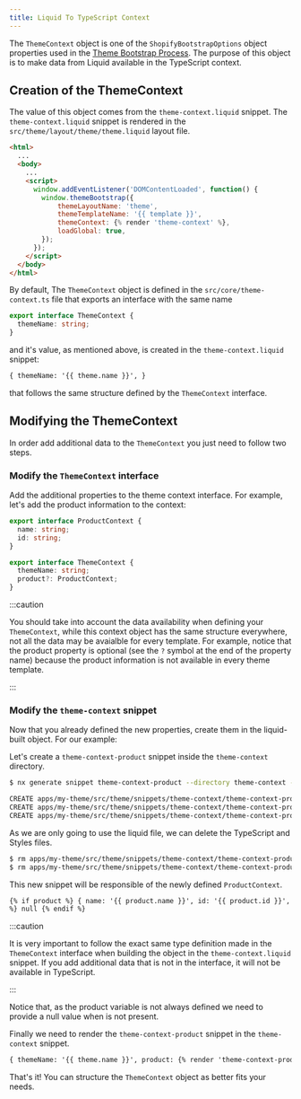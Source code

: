 ```yaml
---
title: Liquid To TypeScript Context
---
```


The `ThemeContext` object is one of the `ShopifyBootstrapOptions` object properties used in the [Theme Bootstrap Process](../theme-bootstrap). The purpose of this object is to make data from Liquid available in the TypeScript context.

## Creation of the ThemeContext

The value of this object comes from the `theme-context.liquid` snippet. The `theme-context.liquid` snippet is rendered in the `src/theme/layout/theme/theme.liquid` layout file.

```html {10} title="src/theme/layout/theme/theme.liquid"
<html>
  ...
  <body>
    ...
    <script>
      window.addEventListener('DOMContentLoaded', function() {
        window.themeBootstrap({
            themeLayoutName: 'theme',
            themeTemplateName: '{{ template }}',
            themeContext: {% render 'theme-context' %},
            loadGlobal: true,
        });
      });
    </script>
  </body>
</html>
```

By default, The `ThemeContext` object is defined in the `src/core/theme-context.ts` file that exports an interface with the same name

```typescript title="src/core/theme-context.ts"
export interface ThemeContext {
  themeName: string;
}
```

and it's value, as mentioned above, is created in the `theme-context.liquid` snippet:

```html title="src/theme/snippets/theme-context/theme-context.liquid"
{ themeName: '{{ theme.name }}', }
```

that follows the same structure defined by the `ThemeContext` interface.

## Modifying the ThemeContext

In order add additional data to the `ThemeContext` you just need to follow two steps.

### Modify the `ThemeContext` interface

Add the additional properties to the theme context interface. For example, let's add the product information to the context:

```typescript {1-4,8} title="src/core/theme-context.ts"
export interface ProductContext {
  name: string;
  id: string;
}

export interface ThemeContext {
  themeName: string;
  product?: ProductContext;
}
```

:::caution

You should take into account the data availability when defining your `ThemeContext`, while this context object has the same structure everywhere, not all the data may be avaialble for every template. For example, notice that the product property is optional (see the `?` symbol at the end of the property name) because the product information is not available in every theme template.

:::

### Modify the `theme-context` snippet

Now that you already defined the new properties, create them in the liquid-built object. For our example:

Let's create a `theme-context-product` snippet inside the `theme-context` directory.

```bash
$ nx generate snippet theme-context-product --directory theme-context --project my-theme

CREATE apps/my-theme/src/theme/snippets/theme-context/theme-context-product/theme-context-product.liquid
CREATE apps/my-theme/src/theme/snippets/theme-context/theme-context-product/theme-context-product.snippet.scss
CREATE apps/my-theme/src/theme/snippets/theme-context/theme-context-product/theme-context-product.snippet.ts
```

As we are only going to use the liquid file, we can delete the TypeScript and Styles files.

```bash
$ rm apps/my-theme/src/theme/snippets/theme-context/theme-context-product/theme-context-product.snippet.scss
$ rm apps/my-theme/src/theme/snippets/theme-context/theme-context-product/theme-context-product.snippet.ts
```

This new snippet will be responsible of the newly defined `ProductContext`.

```html title="theme-context-product.liquid"
{% if product %} { name: '{{ product.name }}', id: '{{ product.id }}', } {% else
%} null {% endif %}
```

:::caution

It is very important to follow the exact same type definition made in the `ThemeContext` interface when building the object in the `theme-context.liquid` snippet. If you add additional data that is not in the interface, it will not be available in TypeScript.

:::

Notice that, as the product variable is not always defined we need to provide a null value when is not present.

Finally we need to render the `theme-context-product` snippet in the `theme-context` snippet.

```html title="src/theme/snippets/theme-context/theme-context.liquid"
{ themeName: '{{ theme.name }}', product: {% render 'theme-context-product' %} }
```

That's it! You can structure the `ThemeContext` object as better fits your needs.
